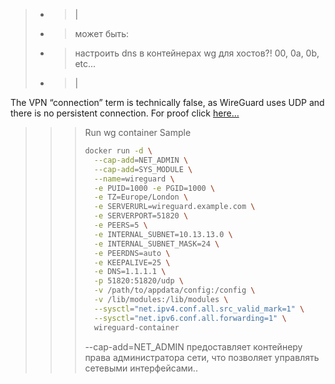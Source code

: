 > - > |
> - > может быть:
> - > настроить dns в контейнерах wg для хостов?! 00, 0a, 0b, etc...
> - > |

The VPN “connection” term is technically false, as WireGuard uses UDP and there is no persistent connection. For proof click [here…](https://ubuntu.com/server/docs/wireguard-vpn-introduction#main-content)

>>> Run wg container Sample
>>> ```sh
>>> docker run -d \
>>>   --cap-add=NET_ADMIN \
>>>   --cap-add=SYS_MODULE \
>>>   --name=wireguard \
>>>   -e PUID=1000 -e PGID=1000 \
>>>   -e TZ=Europe/London \
>>>   -e SERVERURL=wireguard.example.com \
>>>   -e SERVERPORT=51820 \
>>>   -e PEERS=5 \
>>>   -e INTERNAL_SUBNET=10.13.13.0 \
>>>   -e INTERNAL_SUBNET_MASK=24 \
>>>   -e PEERDNS=auto \
>>>   -e KEEPALIVE=25 \
>>>   -e DNS=1.1.1.1 \
>>>   -p 51820:51820/udp \
>>>   -v /path/to/appdata/config:/config \
>>>   -v /lib/modules:/lib/modules \
>>>   --sysctl="net.ipv4.conf.all.src_valid_mark=1" \
>>>   --sysctl="net.ipv6.conf.all.forwarding=1" \
>>>   wireguard-container
>>> ```
>>> --cap-add=NET_ADMIN предоставляет контейнеру права администратора сети, что позволяет управлять сетевыми интерфейсами..

